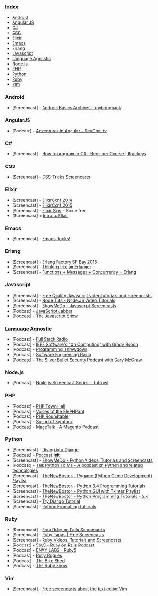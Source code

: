 ### Index
* [Android](#android)
* [Angular JS](#angularjs)
* [C#](#csharp)
* [CSS](#css)
* [Elixir](#elixir)
* [Emacs](#emacs)
* [Erlang](#erlang)
* [Javascript](#javascript)
* [Language Agnostic](#language-agnostic)
* [Node.js](#Nodejs)
* [PHP](#php)
* [Python](#python)
* [Ruby](#ruby)
* [Vim](#vim)

### Android
* [Screencast] - [Android Basics Archives - mybringback](http://www.mybringback.com/series/android-basics)

### AngularJS
* [Podcast] - [Adventures in Angular - DevChat.tv](http://devchat.tv/adventures-in-angular/)

### C#
* [Screencast] - [How to program in C# - Beginner Course | Brackeys](https://www.youtube.com/playlist?list=PLPV2KyIb3jR6ZkG8gZwJYSjnXxmfPAl51)

### CSS
* [Screencast] - [CSS-Tricks Screencasts](http://css-tricks.com/video-screencasts/)

### Elixir
* [Screencast] - [ElixirConf 2014](https://www.youtube.com/playlist?list=PLE7tQUdRKcyakbmyFcmznq2iNtL80mCsT)
* [Screencast] - [ElixirConf 2015](https://www.youtube.com/playlist?list=PLWbHc_FXPo2jBXpr1IjyUgJ7hNS1eTf7H)
* [Screencast] - [Elixir Sips](http://elixirsips.com/) - Some free
* [Screencast] = [Intro to Elixir](https://www.youtube.com/watch?v=lly-1UYmnFI&list=PLn76XROGFNtE9InImlu6e8isbOsM7qKtt)

### Emacs
* [Screencast] - [Emacs Rocks!](http://emacsrocks.com/)

### Erlang
* [Screencast] - [Erlang Factory SF Bay 2015](https://www.youtube.com/playlist?list=PLWbHc_FXPo2h0sJW6X2RZDtT1ndw6KKpQ)
* [Screencast] - [Thinking like an Erlanger](https://www.youtube.com/watch?v=6sBL1kHoMoo)
* [Screencast] - [Functions + Messages + Concurrency = Erlang](http://www.infoq.com/presentations/joe-armstrong-erlang-qcon08)

### Javascript
* [Screencast] - [Free Quality Javascript video tutorials and screencasts](http://screencasts.org/topics/javascript)
* [Screencast] - [Node Tuts - Node.JS Video Tutorials](http://nodetuts.com)
* [Screencast] - [ShowMeDo - Javascript Screencasts](http://showmedo.com/videotutorials/javascript)
* [Podcast] - [JavaScript Jabber](http://javascriptjabber.com/)
* [Podcast] - [The Javascript Show](http://javascriptshow.com/)

### Language Agnostic
* [Podcast] - [Full Stack Radio](http://fullstackradio.com/)
* [Podcast] - [IEEE Software's "On Computing" with Grady Booch](http://www.computer.org/web/computingnow/oncomputing)
* [Podcast] - [Programming Throwdown](http://www.programmingthrowdown.com/)
* [Podcast] - [Software Engineering Radio](http://www.se-radio.net/)
* [Podcast] - [The Silver Bullet Security Podcast with Gary McGraw](http://www.computer.org/web/computingnow/silverbullet)

### Node.js
* [Podcast] - [Node.js Screencast Series - Tutsowl](http://www.tutsowl.com/)

### PHP
* [Podcast] - [PHP Town Hall](http://phptownhall.com/)
* [Podcast] - [Voices of the ElePHPant](http://voicesoftheelephpant.com/)
* [Podcast] - [PHP Roundtable](https://www.phproundtable.com/)
* [Podcast] - [Sound of Symfony](http://www.soundofsymfony.com/)
* [Podcast] - [MageTalk - A Magento Podcast](http://magetalk.com/)

### Python
* [Screencast] - [Diving into Django](http://code.tutsplus.com/articles/diving-into-django--net-2969)
* [Podcast] - [Podcast.__init__](http://podcastinit.com/)
* [Screencast] - [ShowMeDo - Python Videos, Tutorials and Screencasts](http://showmedo.com/videotutorials/python)
* [Podcast] - [Talk Python To Me - A podcast on Python and related technologies](http://www.talkpythontome.com/)
* [Screencast] - [TheNewBoston - Pygame (Python Game Development) Playlist](http://www.youtube.com/playlist?list=PL6gx4Cwl9DGAjkwJocj7vlc_mFU-4wXJq)
* [Screencast] - [TheNewBoston - Python 3.4 Programming Tutorials](https://www.youtube.com/playlist?list=PL6gx4Cwl9DGAcbMi1sH6oAMk4JHw91mC_)
* [Screencast] - [TheNewBoston - Python GUI with Tkinter Playlist](http://www.youtube.com/playlist?list=PL6gx4Cwl9DGBwibXFtPtflztSNPGuIB_d)
* [Screencast] - [TheNewBoston - Python Programming Tutorials - 2.x](http://www.youtube.com/playlist?list=PLEA1FEF17E1E5C0DA)
* [Screencast] - [Try Django Tutorial](http://youtu.be/3DccH9AMwFQ?list=PLEsfXFp6DpzRgedo9IzmcpXYoSeDg29Tx)
* [Screencast] - [Python Fromatting tutorials](https://pyformat.info/)


### Ruby
* [Screencast] - [Free Ruby on Rails Screencasts](http://railscasts.com/?type=free)
* [Screencast] - [Ruby Tapas | Free Screencasts](http://www.rubytapas.com/episodes?filter=free)
* [Screencast] - [Ruby Videos, Tutorials and Screencasts](http://showmedo.com/videotutorials/ruby)
* [Podcast] - [5by5 - Ruby on Rails Podcast](http://5by5.tv/rubyonrails)
* [Podcast] - [ENVY LABS - Ruby5](http://ruby5.envylabs.com/)
* [Podcast] - [Ruby Rogues](http://rubyrogues.com/)
* [Podcast] - [The Bike Shed](http://bikeshed.fm/)
* [Podcast] - [The Ruby Show](http://rubyshow.com/)

### Vim
* [Screencast] - [Free screencasts about the text editor Vim](http://vimcasts.org/)
